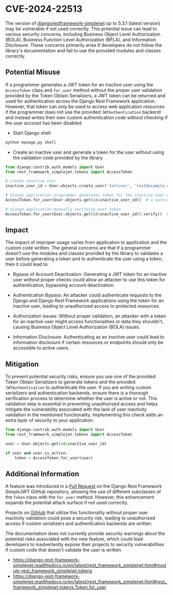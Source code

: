 # CVE-2024-22513

The version of [djangorestframework-simplejwt](https://github.com/jazzband/djangorestframework-simplejwt) up to 5.3.1 (latest version) may be vulnerable if not used correctly. This potential issue can lead to various security concerns, including Business Object Level Authorization (BOLA), Business Function Level Authorization (BFLA), and Information Disclosure. These concerns primarily arise if developers do not follow the library's documentation and fail to use the provided modules and classes correctly.

## Potential Misuse

If a programmer generates a JWT token for an inactive user using the `AccessToken` class and `for_user` method without the proper user validation provided by the Token Obtain Serializers, a JWT token can be returned and used for authentication across the Django Rest Framework application. However, that token can only be used to access web application resources if the programmer does not use the provided `JWTAuthentication` backend and instead writes their own custom authentication code without checking if the user account has been disabled.

- Start Django shell

```bash
python manage.py shell
```

- Create an inactive user and generate a token for the user without using the validation code provided by the library

```python
from django.contrib.auth.models import User
from rest_framework_simplejwt.tokens import AccessToken

# create inactive user
inactive_user_id = User.objects.create_user('testuser', 'test@example.com', 'testPassw0rd!', is_active=False).id

# django application programmer generates token for the inactive user manually
AccessToken.for_user(User.objects.get(id=inactive_user_id))  # a warning could be raised since the user is inactive

# django application manually verifying user token
AccessToken.for_user(User.objects.get(id=inactive_user_id)).verify()  # a warning could be raised since the user is inactive
```

## Impact

The impact of improper usage varies from application to application and the custom code written.
The general concerns are that if a programmer doesn't use the modules and classes provided by the library to validates a user before generating a token and to authenticate the user using a token, then it could lead to:

- Bypass of Account Deactivation:
    Generating a JWT token for an inactive user without proper checks could allow an attacker to use this token for authentication, bypassing account deactivation.

- Authentication Bypass:
    An attacker could authenticate requests to the Django and Django Rest Framework applications using the token for an inactive user, leading to unauthorized access to protected resources.

- Authorization Issues:
    Without proper validation, an attacker with a token for an inactive user might access functionalities or data they shouldn't, causing Business Object Level Authorization (BOLA) issues.

- Information Disclosure:
    Authenticating as an inactive user could lead to information disclosure if certain resources or endpoints should only be accessible to active users.

## Mitigation

To prevent potential security risks, ensure you use one of the provided Token Obtain Serializers to generate tokens and the provided `JWTAuthentication` to authenticate the user. If you are writing custom serializers and authentication backends, ensure there is a thorough verification process to determine whether the user is active or not. This validation step is essential in preventing unauthorized access and helps mitigate the vulnerability associated with the lack of user inactivity validation in the mentioned functionality. Implementing this check adds an extra layer of security to your application.

```python
from django.contrib.auth.models import User
from rest_framework_simplejwt.tokens import AccessToken

user = User.objects.get(id=inactive_user_id)

if user and user.is_active:
    token = AccessToken.for_user(user)
```

## Additional Information

A feature was introduced in a [Pull Request](https://github.com/jazzband/djangorestframework-simplejwt/pull/776) on the Django Rest Framework SimpleJWT GitHub repository, allowing the use of different subclasses of the `Token` class with the `for_user` method. However, this enhancement expands the potential attack surface if not used correctly.

Projects on [GitHub](https://github.com/search?q=%28%22RefreshToken.for_user%28%22+OR+%22AccessToken.for_user%28%22%29+language%3Apython&type=code&p=2) that utilize this functionality without proper user inactivity validation could pose a security risk, leading to unauthorized access if custom serializers and authentication backends are written.

The documentation does not currently provide security warnings about the potential risks associated with the new feature, which could lead developers to inadvertently expose their projects to security vulnerabilities if custom code that doesn't validate the user is written.

- https://django-rest-framework-simplejwt.readthedocs.io/en/latest/rest_framework_simplejwt.html#module-rest_framework_simplejwt.tokens
- https://django-rest-framework-simplejwt.readthedocs.io/en/latest/rest_framework_simplejwt.html#rest_framework_simplejwt.tokens.Token.for_user
